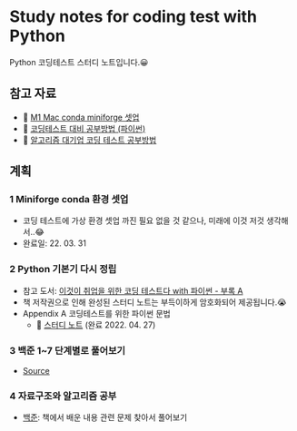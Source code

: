 # Study notes for coding test with Python
Python 코딩테스트 스터디 노트입니다.😀 

## 참고 자료
- 🔗 [M1 Mac conda miniforge 셋업](https://hmfactory.tistory.com/26)
- 🔗 [코딩테스트 대비 공부방법 (파이썬)](https://in0-pro.tistory.com/51)
- 🔗 [알고리즘 대기업 코딩 테스트 공부방법](https://firesoil-it.tistory.com/28)

## 계획

### 1 Miniforge conda 환경 셋업
- 코딩 테스트에 가상 환경 셋업 까진 필요 없을 것 같으나, 미래에 이것 저것 생각해서..😂
- 완료일: 22. 03. 31

### 2 Python 기본기 다시 정립
- 참고 도서: [이것이 취업을 위한 코딩 테스트다 with 파이썬 - 부록 A](http://www.yes24.com/Product/Goods/91433923)
- 책 저작권으로 인해 완성된 스터디 노트는 부득이하게 암호화되어 제공됩니다.😭
- Appendix A 코딩테스트를 위한 파이썬 문법
  - 🔗 [스터디 노트](https://be-favorite.github.io/Study_coding/Basic_for_codingtest/study_note_encrypted.html) (완료 2022. 04. 27)

### 3 백준 1~7 단계별로 풀어보기
- [Source](https://www.acmicpc.net/step)

### 4 자료구조와 알고리즘 공부
- [백준](https://www.acmicpc.net/problemset): 책에서 배운 내용 관련 문제 찾아서 풀어보기
